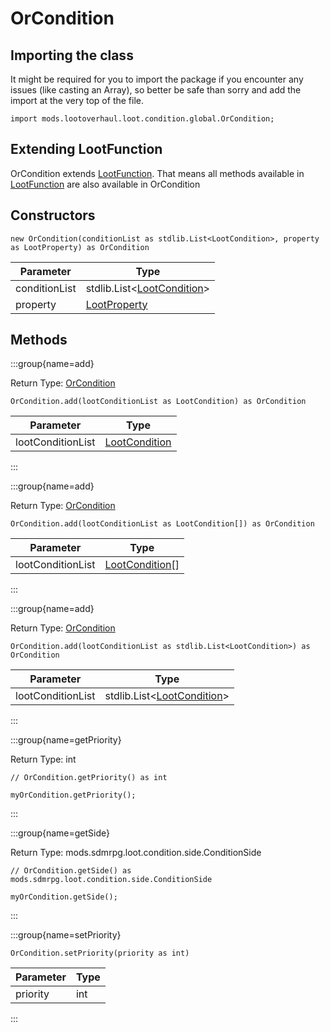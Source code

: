 # OrCondition

## Importing the class

It might be required for you to import the package if you encounter any issues (like casting an Array), so better be safe than sorry and add the import at the very top of the file.
```zenscript
import mods.lootoverhaul.loot.condition.global.OrCondition;
```


## Extending LootFunction

OrCondition extends [LootFunction](/mods/lootoverhaul/loot/condition/basic/LootFunction). That means all methods available in [LootFunction](/mods/lootoverhaul/loot/condition/basic/LootFunction) are also available in OrCondition

## Constructors


```zenscript
new OrCondition(conditionList as stdlib.List<LootCondition>, property as LootProperty) as OrCondition
```
|   Parameter   |                                           Type                                            |
|---------------|-------------------------------------------------------------------------------------------|
| conditionList | stdlib.List&lt;[LootCondition](/mods/lootoverhaul/loot/condition/basic/LootCondition)&gt; |
| property      | [LootProperty](/mods/lootoverhaul/loot/LootProperty)                                      |



## Methods

:::group{name=add}

Return Type: [OrCondition](/mods/lootoverhaul/loot/condition/global/OrCondition)

```zenscript
OrCondition.add(lootConditionList as LootCondition) as OrCondition
```

|     Parameter     |                                  Type                                  |
|-------------------|------------------------------------------------------------------------|
| lootConditionList | [LootCondition](/mods/lootoverhaul/loot/condition/basic/LootCondition) |


:::

:::group{name=add}

Return Type: [OrCondition](/mods/lootoverhaul/loot/condition/global/OrCondition)

```zenscript
OrCondition.add(lootConditionList as LootCondition[]) as OrCondition
```

|     Parameter     |                                   Type                                   |
|-------------------|--------------------------------------------------------------------------|
| lootConditionList | [LootCondition](/mods/lootoverhaul/loot/condition/basic/LootCondition)[] |


:::

:::group{name=add}

Return Type: [OrCondition](/mods/lootoverhaul/loot/condition/global/OrCondition)

```zenscript
OrCondition.add(lootConditionList as stdlib.List<LootCondition>) as OrCondition
```

|     Parameter     |                                           Type                                            |
|-------------------|-------------------------------------------------------------------------------------------|
| lootConditionList | stdlib.List&lt;[LootCondition](/mods/lootoverhaul/loot/condition/basic/LootCondition)&gt; |


:::

:::group{name=getPriority}

Return Type: int

```zenscript
// OrCondition.getPriority() as int

myOrCondition.getPriority();
```

:::

:::group{name=getSide}

Return Type: mods.sdmrpg.loot.condition.side.ConditionSide

```zenscript
// OrCondition.getSide() as mods.sdmrpg.loot.condition.side.ConditionSide

myOrCondition.getSide();
```

:::

:::group{name=setPriority}

```zenscript
OrCondition.setPriority(priority as int)
```

| Parameter | Type |
|-----------|------|
| priority  | int  |


:::


